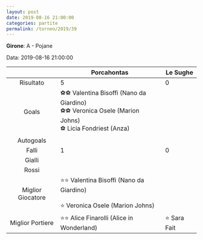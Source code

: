 ```yaml
---
layout: post
date: 2019-08-16 21:00:00
categories: partite
permalink: /torneo/2019/39
---
```

**Girone**: A - Pojane

Data: 2019-08-16 21:00:00

| | Porcahontas | Le Sughe |
|:-----:|-----|-----|
Risultato|5|0
Goals|⚽⚽ Valentina Bisoffi (Nano da Giardino)<br/>⚽⚽ Veronica Osele (Marion Johns)<br/>⚽ Licia Fondriest (Anza)|
Autogoals||
Falli|1|0
Gialli||
Rossi||
Miglior Giocatore|⭐⭐ Valentina Bisoffi (Nano da Giardino)<br/><br/>⭐ Veronica Osele (Marion Johns)<br/>|
Miglior Portiere|⭐⭐ Alice Finarolli (Alice in Wonderland)<br/>|⭐ Sara Fait<br/>